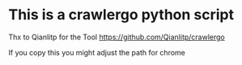 # This is a crawlergo python script
Thx to Qianlitp for the Tool
https://github.com/Qianlitp/crawlergo

If you copy this you might adjust the path for chrome


